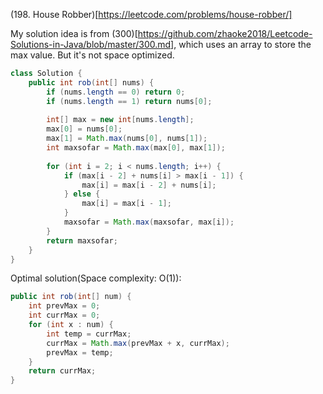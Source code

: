 (198. House Robber)[https://leetcode.com/problems/house-robber/]

My solution idea is from (300)[https://github.com/zhaoke2018/Leetcode-Solutions-in-Java/blob/master/300.md], which uses an array to store the max value.
But it's not space optimized.
```java
class Solution {
    public int rob(int[] nums) {
        if (nums.length == 0) return 0;
        if (nums.length == 1) return nums[0];
        
        int[] max = new int[nums.length];
        max[0] = nums[0];
        max[1] = Math.max(nums[0], nums[1]);
        int maxsofar = Math.max(max[0], max[1]);
        
        for (int i = 2; i < nums.length; i++) {
            if (max[i - 2] + nums[i] > max[i - 1]) {
                max[i] = max[i - 2] + nums[i];
            } else {
                max[i] = max[i - 1];
            }
            maxsofar = Math.max(maxsofar, max[i]);
        }
        return maxsofar;
    }
}
```

Optimal solution(Space complexity: O(1)):

```java
public int rob(int[] num) {
    int prevMax = 0;
    int currMax = 0;
    for (int x : num) {
        int temp = currMax;
        currMax = Math.max(prevMax + x, currMax);
        prevMax = temp;
    }
    return currMax;
}
```
